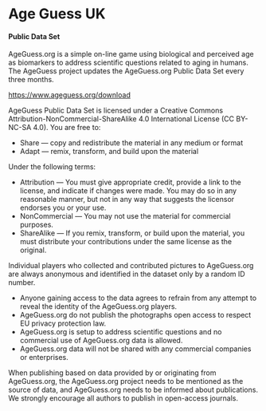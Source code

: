Age Guess UK
================

#### Public Data Set

AgeGuess.org is a simple on-line game using biological and perceived age
as biomarkers to address scientific questions related to aging in
humans. The AgeGuess project updates the AgeGuess.org Public Data Set
every three months.

<https://www.ageguess.org/download>

AgeGuess Public Data Set is licensed under a Creative Commons
Attribution-NonCommercial-ShareAlike 4.0 International License (CC
BY-NC-SA 4.0). You are free to:

  - Share — copy and redistribute the material in any medium or format
  - Adapt — remix, transform, and build upon the material

Under the following terms:

  - Attribution — You must give appropriate credit, provide a link to
    the license, and indicate if changes were made. You may do so in any
    reasonable manner, but not in any way that suggests the licensor
    endorses you or your use.
  - NonCommercial — You may not use the material for commercial
    purposes.
  - ShareAlike — If you remix, transform, or build upon the material,
    you must distribute your contributions under the same license as the
    original.

Individual players who collected and contributed pictures to
AgeGuess.org are always anonymous and identified in the dataset only by
a random ID number.

  - Anyone gaining access to the data agrees to refrain from any attempt
    to reveal the identity of the AgeGuess.org players.
  - AgeGuess.org do not publish the photographs open access to respect
    EU privacy protection law.
  - AgeGuess.org is setup to address scientific questions and no
    commercial use of AgeGuess.org data is allowed.
  - AgeGuess.org data will not be shared with any commercial companies
    or enterprises.

When publishing based on data provided by or originating from
AgeGuess.org, the AgeGuess.org project needs to be mentioned as the
source of data, and AgeGuess.org needs to be informed about
publications. We strongly encourage all authors to publish in
open-access journals.
